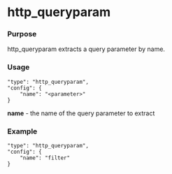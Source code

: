 # http_queryparam

### Purpose

http_queryparam extracts a query parameter by name.

### Usage

```
"type": "http_queryparam",
"config": {
    "name": "<parameter>"
}
```

**name** - the name of the query parameter to extract

### Example

```
"type": "http_queryparam",
"config": {
    "name": "filter"
}
```
